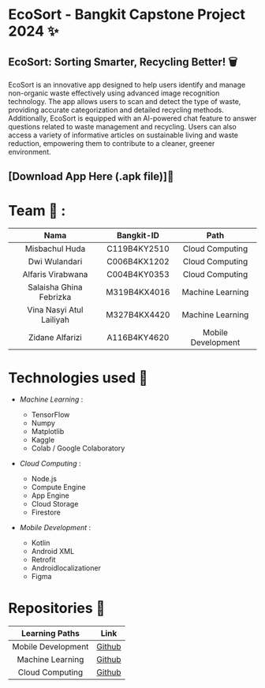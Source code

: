 # EcoSort - Bangkit Capstone Project 2024 ✨


## EcoSort: Sorting Smarter, Recycling Better! 🗑️ <br>
EcoSort is an innovative app designed to help users identify and manage non-organic waste effectively using advanced image recognition technology. The app allows users to scan and detect the type of waste, providing accurate categorization and detailed recycling methods. Additionally, EcoSort is equipped with an AI-powered chat feature to answer questions related to waste management and recycling. Users can also access a variety of informative articles on sustainable living and waste reduction, empowering them to contribute to a cleaner, greener environment.



## [Download App Here (.apk file)]📲

# Team 🤝 :
|          Nama         | Bangkit-ID |       Path       |
|:---------------------:|:----------:|:----------------:|
| Misbachul Huda | C119B4KY2510  | Cloud Computing |
| Dwi Wulandari | C006B4KX1202 | Cloud Computing |
| Alfaris Virabwana | C004B4KY0353 | Cloud Computing |
| Salaisha Ghina Febrizka | M319B4KX4016 | Machine Learning |
| Vina Nasyi Atul Lailiyah | M327B4KX4420 | Machine Learning |
| Zidane Alfarizi | A116B4KY4620 | Mobile Development |

# Technologies used 🔧 

- *Machine Learning* :
  * TensorFlow
  * Numpy
  * Matplotlib
  * Kaggle
  * Colab / Google Colaboratory
  
- *Cloud Computing* : 
  * Node.js
  * Compute Engine
  * App Engine
  * Cloud Storage
  * Firestore

- *Mobile Development* :
  * Kotlin
  * Android XML
  * Retrofit
  * Androidlocalizationer
  * Figma

# Repositories 📁
|   Learning Paths   |                                Link                                |
| :----------------: | :----------------------------------------------------------------: |
| Mobile Development| [Github](https://github.com) |
| Machine Learning | [Github](https://github.com) |
| Cloud Computing | [Github](https://github.com/chrollo3/Cloud-Computing-Capstone) |
